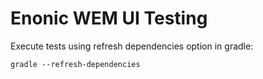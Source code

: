 
# Enonic WEM UI Testing

Execute tests using refresh dependencies option in gradle:

    gradle --refresh-dependencies

